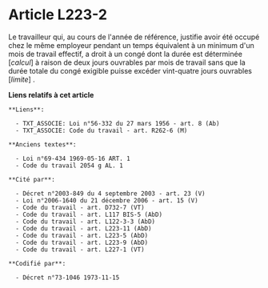 # Article L223-2

Le travailleur qui, au cours de l'année de référence, justifie avoir été occupé chez le même employeur pendant un temps
équivalent à un minimum d'un mois de travail effectif, a droit à un congé dont la durée est déterminée [*calcul*] à raison de
deux jours ouvrables par mois de travail sans que la durée totale du congé exigible puisse excéder vint-quatre jours
ouvrables [*limite*] .

**Liens relatifs à cet article**

	**Liens**:

	  - TXT_ASSOCIE: Loi n°56-332 du 27 mars 1956 - art. 8 (Ab)
	  - TXT_ASSOCIE: Code du travail - art. R262-6 (M)

	**Anciens textes**:

	  - Loi n°69-434 1969-05-16 ART. 1
	  - Code du travail 2054 g AL. 1

	**Cité par**:

	  - Décret n°2003-849 du 4 septembre 2003 - art. 23 (V)
	  - Loi n°2006-1640 du 21 décembre 2006 - art. 15 (V)
	  - Code du travail - art. D732-7 (VT)
	  - Code du travail - art. L117 BIS-5 (AbD)
	  - Code du travail - art. L122-3-3 (AbD)
	  - Code du travail - art. L223-11 (AbD)
	  - Code du travail - art. L223-5 (AbD)
	  - Code du travail - art. L223-9 (AbD)
	  - Code du travail - art. L227-1 (VT)

	**Codifié par**:

	  - Décret n°73-1046 1973-11-15
